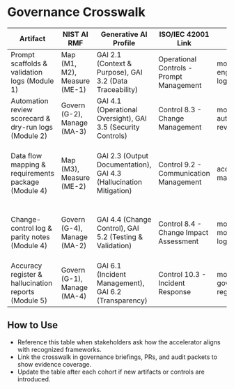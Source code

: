 # Governance Crosswalk

| Artifact | NIST AI RMF | Generative AI Profile | ISO/IEC 42001 Link | Evidence | Notes |
| --- | --- | --- | --- | --- | --- |
| Prompt scaffolds & validation logs (Module 1) | Map (M1, M2), Measure (ME-1) | GAI 2.1 (Context & Purpose), GAI 3.2 (Data Traceability) | Operational Controls - Prompt Management | modules/module-1-prompt-engineering/checklists/sql-validation-log.md | Includes SQLFluff reports and DuckDB explain plans |
| Automation review scorecard & dry-run logs (Module 2) | Govern (G-2), Manage (MA-3) | GAI 4.1 (Operational Oversight), GAI 3.5 (Security Controls) | Control 8.3 - Change Management | module-2-automation/scorecards/automation-review.md | Copilot CLI dry-run logs + secret scanning proof |
| Data flow mapping & requirements package (Module 4) | Map (M3), Measure (ME-2) | GAI 2.3 (Output Documentation), GAI 4.3 (Hallucination Mitigation) | Control 9.2 - Communication Management | accelerator/module4_modernization/data-mapping/README.md | Includes business logic summaries, data flow maps, and SME question logs |
| Change-control log & parity notes (Module 4) | Govern (G-4), Manage (MA-2) | GAI 4.4 (Change Control), GAI 5.2 (Testing & Validation) | Control 8.4 - Change Impact Assessment | module-4-legacy-modernization/logs/change-control-log.md | Tracks risks, mitigations, and modernization handoff decisions |
| Accuracy register & hallucination reports (Module 5) | Govern (G-1), Manage (MA-4) | GAI 6.1 (Incident Management), GAI 6.2 (Transparency) | Control 10.3 - Incident Response | module-5-governance/registers/accuracy-register.csv | Tracks severity, root cause, mitigation timelines |

## How to Use
- Reference this table when stakeholders ask how the accelerator aligns with recognized frameworks.
- Link the crosswalk in governance briefings, PRs, and audit packets to show evidence coverage.
- Update the table after each cohort if new artifacts or controls are introduced.
